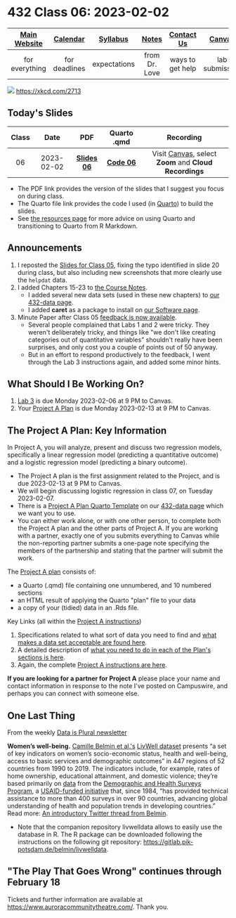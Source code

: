 # 432 Class 06: 2023-02-02

[Main Website](https://thomaselove.github.io/432-2023/) | [Calendar](https://thomaselove.github.io/432-2023/calendar.html) | [Syllabus](https://thomaselove.github.io/432-syllabus-2023/) | [Notes](https://thomaselove.github.io/432-notes/) | [Contact Us](https://thomaselove.github.io/432-2023/contact.html) | [Canvas](https://canvas.case.edu) | [Data and Code](https://github.com/THOMASELOVE/432-data) | [Sources](https://github.com/THOMASELOVE/432-classes-2023/tree/main/sources)
:-----------: | :--------------: | :----------: | :---------: | :-------------: | :-----------: | :------------: |:------:
for everything | for deadlines | expectations | from Dr. Love | ways to get help | lab submission | for downloads | to read

![](https://imgs.xkcd.com/comics/data_point.png) <https://xkcd.com/2713> 

## Today's Slides

Class | Date | PDF | Quarto .qmd | Recording
:---: | :--------: | :------: | :------: | :-------------:
06 | 2023-02-02 | **[Slides 06](https://github.com/THOMASELOVE/432-slides-2023/blob/main/slides06.pdf)** | **[Code 06](https://github.com/THOMASELOVE/432-slides-2023/blob/main/slides06.qmd)** | Visit [Canvas](https://canvas.case.edu/), select **Zoom** and **Cloud Recordings**

- The PDF link provides the version of the slides that I suggest you focus on during class.
- The Quarto file link provides the code I used (in [Quarto](https://quarto.org/)) to build the slides.
- See [the resources page](https://github.com/THOMASELOVE/432-classes-2023/tree/main/sources#learning-about-quarto-and-making-the-switch-from-r-markdown) for more advice on using Quarto and transitioning to Quarto from R Markdown. 

## Announcements
 
1. I reposted the [Slides for Class 05](https://github.com/THOMASELOVE/432-classes-2023/tree/main/class05#todays-slides), fixing the typo identified in slide 20 during class, but also including new screenshots that more clearly use the `helpdat` data.
2. I added Chapters 15-23 to [the Course Notes](https://thomaselove.github.io/432-notes/).
    - I added several new data sets (used in these new chapters) to [our 432-data page](https://github.com/THOMASELOVE/432-data).
    - I added **caret** as a package to install on [our Software page](https://thomaselove.github.io/432-2023/software.html).
3. Minute Paper after Class 05 [feedback is now available](min-05-feedback.pdf).
    - Several people complained that Labs 1 and 2 were tricky. They weren't deliberately tricky, and things like "we don't like creating categories out of quantitative variables" shouldn't really have been surprises, and only cost you a couple of points out of 50 anyway.
    - But in an effort to respond productively to the feedback, I went through the Lab 3 instructions again, and added some minor hints.

## What Should I Be Working On?

1. [Lab 3](https://thomaselove.github.io/432-2023/lab3.html) is due Monday 2023-02-06 at 9 PM to Canvas.
2. Your [Project A Plan](https://thomaselove.github.io/432-2023/projA.html) is due Monday 2023-02-13 at 9 PM to Canvas.

## The Project A Plan: Key Information

In Project A, you will analyze, present and discuss two regression models, specifically a linear regression model (predicting a quantitative outcome) and a logistic regression model (predicting a binary outcome). 

- The Project A plan is the first assignment related to the Project, and is due 2023-02-13 at 9 PM to Canvas.
- We will begin discussing logistic regression in class 07, on Tuesday 2023-02-07.
- There is a [Project A Plan Quarto Template](https://raw.githubusercontent.com/THOMASELOVE/432-data/master/templates/projectAplan_template.qmd) on our [432-data page](https://github.com/THOMASELOVE/432-data) which we want you to use.
- You can either work alone, or with one other person, to complete both the Project A plan and the other parts of Project A. If you are working with a partner, exactly one of you submits everything to Canvas while the non-reporting partner submits a one-page note specifying the members of the partnership and stating that the partner will submit the work.

The [Project A plan](https://thomaselove.github.io/432-2023/projA.html#the-project-a-plan) consists of:

- a Quarto (.qmd) file containing one unnumbered, and 10 numbered sections
- an HTML result of applying the Quarto "plan" file to your data
- a copy of your (tidied) data in an .Rds file.

Key Links (all within the [Project A instructions](https://thomaselove.github.io/432-2023/projA.html))

1. Specifications related to what sort of data you need to find and [what makes a data set acceptable are found here](https://thomaselove.github.io/432-2023/projA.html#choosing-your-data).
2. A detailed description of [what you need to do in each of the Plan's sections is here](https://thomaselove.github.io/432-2023/projA.html#the-project-a-plan).
3. Again, the complete [Project A instructions are here](https://thomaselove.github.io/432-2023/projA.html).

**If you are looking for a partner for Project A** please place your name and contact information in response to the note I've posted on Campuswire, and perhaps you can connect with someone else.

## One Last Thing

From the weekly [Data is Plural newsletter](https://www.data-is-plural.com/)

**Women’s well-being.** [Camille Belmin et al.'s](https://www.nature.com/articles/s41597-022-01824-2) [LivWell dataset](https://zenodo.org/record/7277104) presents “a set of key indicators on women’s socio-economic status, health and well-being, access to basic services and demographic outcomes” in 447 regions of 52 countries from 1990 to 2019. The indicators include, for example, rates of home ownership, educational attainment, and domestic violence; they’re based primarily on [data](https://dhsprogram.com/data/) from the [Demographic and Health Surveys Program](https://dhsprogram.com/), a [USAID-funded initiative](https://dhsprogram.com/Who-We-Are/About-Us.cfm) that, since 1984, “has provided technical assistance to more than 400 surveys in over 90 countries, advancing global understanding of health and population trends in developing countries.” Read more: [An introductory Twitter thread from Belmin](https://twitter.com/BelminCamille/status/1597948618220384256).

- Note that the companion repository livwelldata allows to easily use the database in R. The R package can be downloaded following the instructions on the following git repository: https://gitlab.pik-potsdam.de/belmin/livwelldata.

## "The Play That Goes Wrong" continues through February 18

Tickets and further information are available at https://www.auroracommunitytheatre.com/. Thank you.
